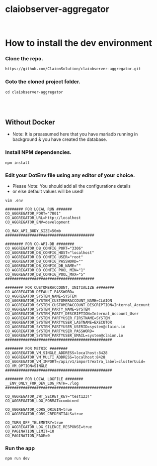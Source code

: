 # claiobserver-aggregator

<br/>

# How to install the dev environment

### Clone the repo.

```bash
https://github.com/ClaionSolution/claiobserver-aggregator.git
```

### Goto the cloned project folder.

```shell
cd claiobserver-aggregator
```

<br /><br />

## Without Docker

- Note: It is preassumed here that you have mariadb running in background & you have created the database.

### Install NPM dependencies.

```shell
npm install
```

### Edit your DotEnv file using any editor of your choice.

- Please Note: You should add all the configurations details
- or else default values will be used!

```shell
vim .env
```

```
######## FOR LOCAL RUN #######
CO_AGGREGATOR_PORT="7001"
CO_AGGREGATOR_URL=http://localhost
CO_AGGREGATOR_ENV=development

CO_MAX_API_BODY_SIZE=50mb
########################################

######## FOR CO-API-DB ########
CO_AGGREGATOR_DB_CONFIG_PORT="3306"
CO_AGGREGATOR_DB_CONFIG_HOST="localhost"
CO_AGGREGATOR_DB_CONFIG_USER="root"
CO_AGGREGATOR_DB_CONFIG_PASSWORD=""
CO_AGGREGATOR_DB_CONFIG_DB_NAME=""
CO_AGGREGATOR_DB_CONFIG_POOL_MIN="1"
CO_AGGREGATOR_DB_CONFIG_POOL_MAX="5"
########################################

######## FOR CUSTOMERACCOUNT, INITIALIZE ########
CO_AGGREGATOR_DEFAULT_PASSWORD=
CO_AGGREGATOR_SYSTEM_NAME=SYSTEM
CO_AGGREGATOR_SYSTEM_CUSTOMERACCOUNT_NAME=CLAION
CO_AGGREGATOR_SYSTEM_CUSTOMERACCOUNT_DESCRIPTION=Internal_Account
CO_AGGREGATOR_SYSTEM_PARTY_NAME=SYSTEM
CO_AGGREGATOR_SYSTEM_PARTY_DESCRIPTION=Internal_Account_User
CO_AGGREGATOR_SYSTEM_PARTYUSER_FIRSTNAME=SYSTEM
CO_AGGREGATOR_SYSTEM_PARTYUSER_LASTNAME=EXECUTOR
CO_AGGREGATOR_SYSTEM_PARTYUSER_USERID=system@claion.io
CO_AGGREGATOR_SYSTEM_PARTYUSER_PASSWORD=
CO_AGGREGATOR_SYSTEM_PARTYUSER_EMAIL=system@claion.io
################################################

######## FOR METRIC ########
CO_AGGREGATOR_VM_SINGLE_ADDRESS=localhost:8428
CO_AGGREGATOR_VM_MULTI_ADDRESS=localhost:8428
CO_AGGREGATOR_VM_IMPORT=/api/v1/import?extra_label=clusterUuid=
CO_VM_OPTION=SINGLE
################################################

######## FOR LOCAL LOGFILE ########
__ENV_ONLY_FOR_DEV_LOG_PATH=./log
################################################

CO_AGGREGATOR_JWT_SECRET_KEY="test123!"
CO_AGGREGATOR_LOG_FORMAT=combined

CO_AGGREGATOR_CORS_ORIGIN=true
CO_AGGREGATOR_CORS_CREDENTIALS=true

CO_TURN_OFF_TELEMETRY=true
CO_AGGREGATOR_LOG_SILENCE_RESPONSE=true
CO_PAGINATION_LIMIT=10
CO_PAGINATION_PAGE=0

```

### Run the app

```shell
npm run dev
```

<br /><br />
